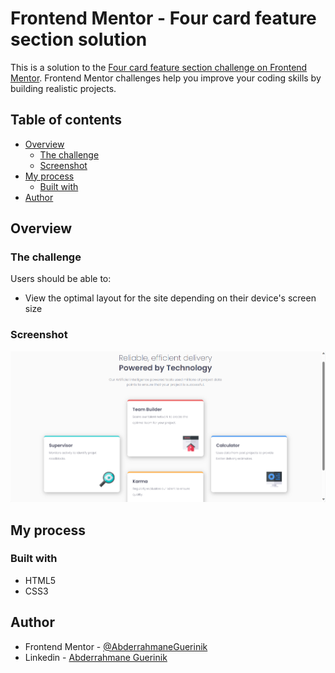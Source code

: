 # Frontend Mentor - Four card feature section solution

This is a solution to the [Four card feature section challenge on Frontend Mentor](https://www.frontendmentor.io/challenges/four-card-feature-section-weK1eFYK). Frontend Mentor challenges help you improve your coding skills by building realistic projects. 

## Table of contents

- [Overview](#overview)
  - [The challenge](#the-challenge)
  - [Screenshot](#screenshot)
- [My process](#my-process)
  - [Built with](#built-with)
- [Author](#author)
 

 

## Overview

### The challenge

Users should be able to:

- View the optimal layout for the site depending on their device's screen size

### Screenshot

![](ScreenShot.png)

## My process

### Built with

- HTML5
- CSS3
   
 
## Author
 
- Frontend Mentor - [@AbderrahmaneGuerinik](https://www.frontendmentor.io/profile/AbderrahmaneGuerinik)
- Linkedin - [Abderrahmane Guerinik](https://www.linkedin.com/in/abderrahmane-guerinik-760847279/)

 